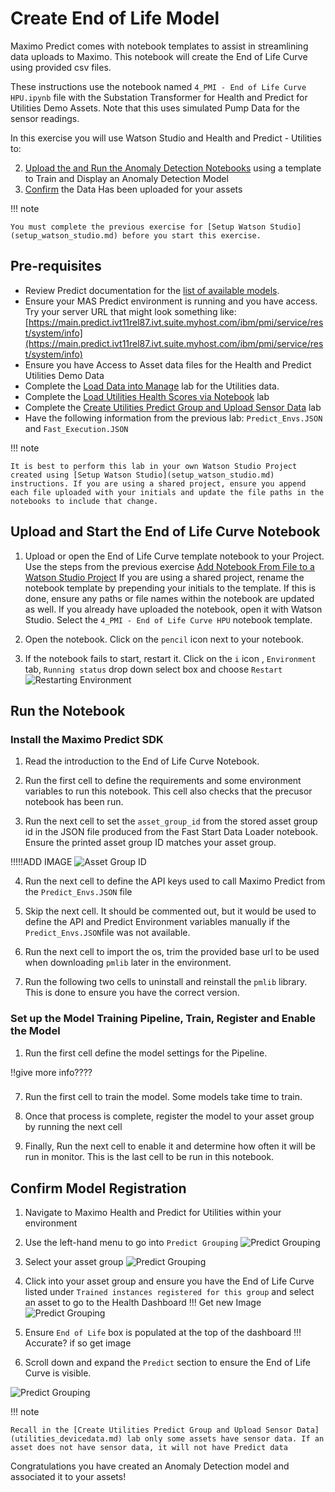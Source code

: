 # Create End of Life Model

Maximo Predict comes with notebook templates to assist in streamlining data uploads to Maximo. This notebook will create the End of Life Curve using provided csv files.

These instructions use the notebook named `4_PMI - End of Life Curve HPU.ipynb` file with the Substation Transformer for Health and Predict for Utilities Demo Assets. Note that this uses simulated Pump Data for the sensor readings.

In this exercise you will use Watson Studio and Health and Predict - Utilities to:

2. [Upload the and Run the Anomaly Detection Notebooks](#AD_notebook) using a template to Train and Display an Anomaly Detection Model
3. [Confirm](#confirm_upload) the Data Has been uploaded for your assets

!!! note

    You must complete the previous exercise for [Setup Watson Studio](setup_watson_studio.md) before you start this exercise.

## Pre-requisites 

- Review Predict documentation for the [list of available models](https://www.ibm.com/docs/en/mhmpmh-and-p-u/8.5.0?topic=overviews-maximo-predict-850).
- Ensure your MAS Predict environment is running and you have access.  Try your server URL that might look something like: [https://main.predict.ivt11rel87.ivt.suite.myhost.com/ibm/pmi/service/rest/system/info](https://main.predict.ivt11rel87.ivt.suite.myhost.com/ibm/pmi/service/rest/system/info)
- Ensure you have Access to Asset data files for the Health and Predict Utilities Demo Data
- Complete the [Load Data into Manage](asset_data_loader.md) lab for the Utilities data.
- Complete the [Load Utilities Health Scores via Notebook](utilities_score_notebook.md) lab
- Complete the [Create Utilities Predict Group and Upload Sensor Data](utilities_devicedata.md) lab 
- Have the following information from the previous lab: `Predict_Envs.JSON` and `Fast_Execution.JSON`

!!! note

    It is best to perform this lab in your own Watson Studio Project created using [Setup Watson Studio](setup_watson_studio.md) instructions. If you are using a shared project, ensure you append each file uploaded with your initials and update the file paths in the notebooks to include that change.


## Upload and Start the End of Life Curve Notebook
<a name="AD_notebook"></a>

1. Upload or open the End of Life Curve template notebook to your Project.  Use the steps from the previous exercise [Add Notebook From File to a Watson Studio Project](setup_watson_studio.md)  If you are using a shared project, rename the notebook template by prepending your initials to the template. If this is done, ensure any paths or file names within the notebook are updated as well. If you already have uploaded the notebook, open it with Watson Studio.
Select the `4_PMI - End of Life Curve HPU` notebook template. 

2. Open the notebook. Click on the `pencil` icon next to your notebook.

3. If the notebook fails to start, restart it.  Click on the `i` icon , `Environment` tab,  `Running status` drop down select box and choose `Restart`
![Restarting Environment](/img/apm_8.7/HPU_dataloader_3.png)

## Run the Notebook
<a name="run_notebooks"></a>


### Install the Maximo Predict SDK

1. Read the introduction to the End of Life Curve Notebook.

2. Run the first cell to define the requirements and some environment variables to run this notebook. This cell also checks that the precusor notebook has been run.

3. Run the next cell to set the `asset_group_id` from the stored asset group id in the JSON file produced from the Fast Start Data Loader notebook. Ensure the printed asset group ID matches your asset group.

!!!!!ADD IMAGE
![Asset Group ID](/img/apm_8.7/HPU_AD_1.png)

4. Run the next cell to define the API keys used to call Maximo Predict from the `Predict_Envs.JSON` file

5. Skip the next cell. It should be commented out, but it would be used to define the API and Predict Environment variables manually if the `Predict_Envs.JSON`file was not available.

6. Run the next cell to import the os, trim the provided base url to be used when downloading `pmlib` later in the environment.

7. Run the following two cells to uninstall and reinstall the `pmlib` library. This is done to ensure you have the correct version.

### Set up the Model Training Pipeline, Train, Register and Enable the Model

1. Run the first cell define the model settings for the Pipeline.

!!give more info????

### 

7. Run the first cell to train the model. Some models take time to train.

8. Once that process is complete, register the model to your asset group by running the next cell

9. Finally, Run the next cell to enable it and determine how often it will be run in monitor. This is the last cell to be run in this notebook.

## Confirm Model Registration
<a name="confirm_upload"></a>

1. Navigate to Maximo Health and Predict for Utilities within your environment

2. Use the left-hand menu to go into `Predict Grouping`
   ![Predict Grouping](/img/apm_8.7/hpu_fs11.png) 

3. Select your asset group
![Predict Grouping](/img/apm_8.7/hpu_2fsl_8.png)

4. Click into your asset group and ensure you have the End of Life Curve listed under `Trained instances registered for this group` and select an asset to go to the Health Dashboard
!!! Get new Image
![Predict Grouping](/img/apm_8.7/HPU_AD_3.png)

5. Ensure `End of Life` box is populated at the top of the dashboard
!!! Accurate? if so get image

7. Scroll down and expand the `Predict` section to ensure the End of Life Curve is visible.

![Predict Grouping](/img/apm_8.7/HPU_AD_4.png)

!!! note

    Recall in the [Create Utilities Predict Group and Upload Sensor Data](utilities_devicedata.md) lab only some assets have sensor data. If an asset does not have sensor data, it will not have Predict data


Congratulations you have created an Anomaly Detection model and associated it to your assets!

